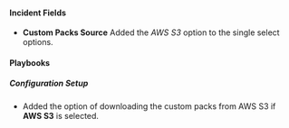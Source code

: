 
#### Incident Fields
- **Custom Packs Source**
Added the *AWS S3* option to the single select options.

#### Playbooks
##### Configuration Setup
- Added the option of downloading the custom packs from AWS S3 if **AWS S3** is selected.
